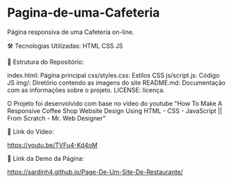 # Pagina-de-uma-Cafeteria
Página responsiva de uma Cafeteria on-line.

🛠️ Tecnologias Utilizadas:
HTML 
CSS
JS

📂 Estrutura do Repositório:

index.html: Página principal 
css/styles.css: Estilos CSS 
js/script.js: Código JS
img/: Diretório contendo as imagens do site 
README.md: Documentação com as informações sobre o projeto. 
LICENSE: licença.

O Projeto foi desenvolvido com base no vídeo do youtube "How To Make A Responsive Coffee Shop Website Design Using HTML - CSS - JavaScript || From Scratch - Mr. Web Designer"

🔗 Link do Vídeo:

https://youtu.be/TVFu4-Kd4oM

🔗 Link da Demo da Página:

https://sardinh4.github.io/Page-De-Um-Site-De-Restaurante/
